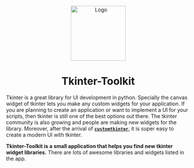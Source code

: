 <!-- PROJECT LOGO -->
<br />
<div align="center">
  <img src="https://github.com/Akascape/tkinter-toolkit/assets/89206401/9dcada5c-72a0-44ca-b855-5d29bd7ae5d5" alt="Logo" width="150" height="150">
  <h1 align="center">Tkinter-Toolkit</h1>
</div>

Tkinter is a great library for UI development in python. Specially the canvas widget of tkinter lets you make any custom widgets for your application. If you are planning to create an application or want to implement a UI for your scripts, then tkinter is still one of the best options out there. The tkinter community is also growing and people are making new widgets for the library.
Moreover, after the arrival of [**`customtkinter`**](https://github.com/TomSchimansky/CustomTkinter), it is super easy to create a modern UI with tkinter.

**Tkinter-Toolkit is a small application that helps you find new tkinter widget libraries.** There are lots of awesome libraries and widgets listed in the app. 



